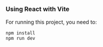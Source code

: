 ### Using React with Vite

For running this project, you need to:

    npm install
    npm run dev


